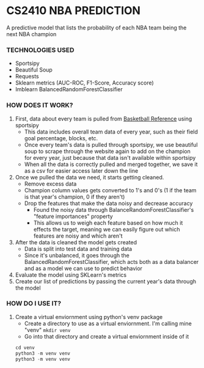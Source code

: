 # CS2410 NBA PREDICTION
A predictive model that lists the probability of each NBA team being the next NBA champion

### TECHNOLOGIES USED
* Sportsipy
* Beautiful Soup
* Requests
* Sklearn metrics (AUC-ROC, F1-Score, Accuracy score)
* Imblearn BalancedRandomForestClassifier

### HOW DOES IT WORK?
1. First, data about every team is pulled from [Basketball Reference](https://www.basketball-reference.com/) using sportsipy
    * This data includes overall team data of every year, such as their field goal percentage, blocks, etc.
    * Once every team's data is pulled through sportsipy, we use beautiful soup to scrape through the website again to add on the champion for every year, just because that data isn't available within sportsipy
    * When all the data is correctly pulled and merged together, we save it as a csv for easier access later down the line
2. Once we pulled the data we need, it starts getting cleaned. 
	* Remove excess data 
	* Champion column values gets converted to 1's and 0's (1 if the team is that year's champion, 0 if they aren't)
	* Drop the features that make the data noisy and decrease accuracy
		* Found the noisy data through BalanceRandomForestClassifier's "feature importances" property
		* This allows us to weigh each feature based on how much it effects the target, meaning we can easily figure out which features are noisy and which aren't
3. After the data is cleaned the model gets created
	* Data is split into test data and training data
	* Since it's unbalanced, it goes through the BalancedRandomForestClassifier, which acts both as a data balancer and as a model we can use to predict behavior
4. Evaluate the model using SKLearn's metrics
5. Create our list of predictions by passing the current year's data through the model

### HOW DO I USE IT?
1. Create a virtual enviornment using python's venv package
	* Create a directory to use as a virtual enviornment. I'm calling mine "venv"
	```mkdir venv```
	* Go into that directory and create a virtual enviornment inside of it
	```python
	cd venv  
	python3 -m venv venv
	python3 -m venv venv
	```


